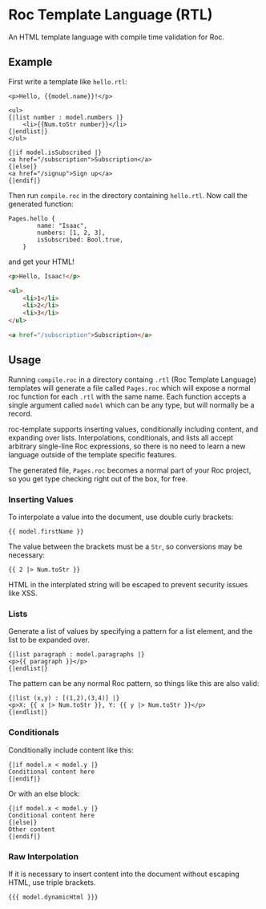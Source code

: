 # Roc Template Language (RTL)
An HTML template language with compile time validation for Roc.

## Example

First write a template like `hello.rtl`:
```
<p>Hello, {{model.name}}!</p>

<ul>
{|list number : model.numbers |}
    <li>{{Num.toStr number}}</li>
{|endlist|}
</ul>

{|if model.isSubscribed |}
<a href="/subscription">Subscription</a>
{|else|}
<a href="/signup">Sign up</a>
{|endif|}
```
Then run `compile.roc` in the directory containing `hello.rtl`. Now call the generated function:
```roc
Pages.hello {
        name: "Isaac",
        numbers: [1, 2, 3],
        isSubscribed: Bool.true,
    }
```
and get your HTML!
```html
<p>Hello, Isaac!</p>

<ul>
    <li>1</li>
    <li>2</li>
    <li>3</li>
</ul>

<a href="/subscription">Subscription</a>
```


## Usage
Running `compile.roc` in a directory containg `.rtl` (Roc Template Language) templates  will generate a file called `Pages.roc` which will expose a normal roc function for each `.rtl` with the same name. Each function accepts a single argument called `model` which can be any type, but will normally be a record.

roc-template supports inserting values, conditionally including content, and expanding over lists. Interpolations, conditionals, and lists all accept arbitrary single-line Roc expressions, so there is no need to learn a new language outside of the template specific features.

The generated file, `Pages.roc` becomes a normal part of your Roc project, so you get type checking right out of the box, for free.

### Inserting Values

To interpolate a value into the document, use double curly brackets:
```
{{ model.firstName }}
```
The value between the brackets must be a `Str`, so conversions may be necessary:
```
{{ 2 |> Num.toStr }}
```
HTML in the interplated string will be escaped to prevent security issues like XSS.

### Lists
Generate a list of values by specifying a pattern for a list element, and the list to be expanded over.
```
{|list paragraph : model.paragraphs |}
<p>{{ paragraph }}</p>
{|endlist|}
```

The pattern can be any normal Roc pattern, so things like this are also valid:
```
{|list (x,y) : [(1,2),(3,4)] |}
<p>X: {{ x |> Num.toStr }}, Y: {{ y |> Num.toStr }}</p>
{|endlist|}
```

### Conditionals
Conditionally include content like this:
```
{|if model.x < model.y |}
Conditional content here
{|endif|}
```
Or with an else block:
```
{|if model.x < model.y |}
Conditional content here
{|else|}
Other content
{|endif|}
```

### Raw Interpolation
If it is necessary to insert content into the document without escaping HTML, use triple brackets.
```
{{{ model.dynamicHtml }}}
```
